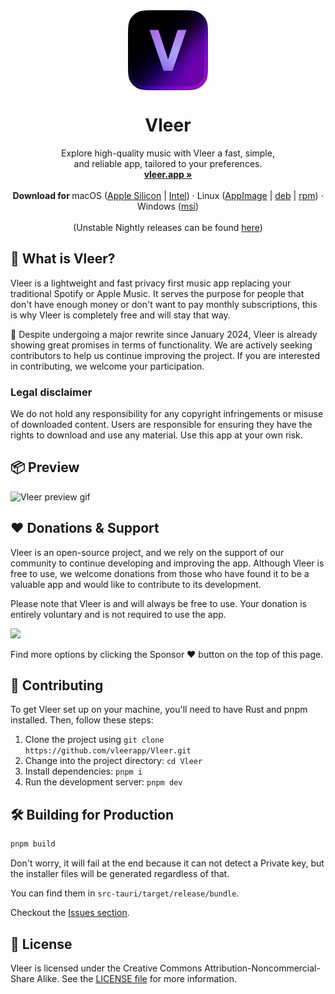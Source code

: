 <div align="center">
   <img align="center" width="128px" src="src-tauri/icons/128x128@2x.png" />
	<h1 align="center"><b>Vleer</b></h1>
	<p align="center">
		Explore high-quality music with Vleer a fast, simple,<br> and reliable app, tailored to your preferences.
    <br />
    <a href="https://vleer.app"><strong>vleer.app »</strong></a>
    <br />
    <br />
    <b>Download for </b>
    macOS (<a href="https://github.com/Vleerapp/Vleer/releases/download/v0.1.0/Vleer-0.1.0.dmg">Apple Silicon</a> |
      <a href="https://github.com/Vleerapp/Vleer/releases/download/v0.1.0/Vleer-0.1.0.dmg">Intel</a>) ·
		Linux (<a href="https://github.com/Vleerapp/Vleer/releases/download/v0.1.0/Vleer-0.1.0.AppImage">AppImage</a> |
       <a href="https://github.com/Vleerapp/Vleer/releases/download/v0.1.0/Vleer-0.1.0.deb">deb</a> |
      <a href="https://github.com/Vleerapp/Vleer/releases/download/v0.1.0/Vleer-0.1.0.rpm">rpm</a>)
      ·
		Windows (<a href="https://github.com/vleerapp/Vleer/releases/download/v0.1.0/Vleer-0.1.0.msi">msi</a>)
    <br />
    <br />
    (Unstable Nightly releases can be found <a href="https://github.com/vleerapp/Vleer/actions/workflows/build.yml">here</a>)
  </p>
</div>

## 📀 What is Vleer?

Vleer is a lightweight and fast privacy first music app replacing your traditional Spotify or Apple Music. It serves the purpose for people that don't have enough money or don't want to pay monthly subscriptions, this is why Vleer is completely free and will stay that way.

🚧 Despite undergoing a major rewrite since January 2024, Vleer is already showing great promises in terms of functionality. We are actively seeking contributors to help us continue improving the project. If you are interested in contributing, we welcome your participation.
### Legal disclaimer
We do not hold any responsibility for any copyright infringements or misuse of downloaded content. Users are responsible for ensuring they have the rights to download and use any material. Use this app at your own risk.

## 📦 Preview

![Vleer preview gif](https://github.com/vleerapp/Vleer/assets/70103896/aa9a0be4-0f3f-4cef-b2c4-b9b21602885b)

## ❤️ Donations & Support

Vleer is an open-source project, and we rely on the support of our community to continue developing and improving the app. Although Vleer is free to use, we welcome donations from those who have found it to be a valuable app and would like to contribute to its development.

Please note that Vleer is and will always be free to use. Your donation is entirely voluntary and is not required to use the app.

<a href="https://ko-fi.com/pandadev_"><img src="https://img.shields.io/badge/Buy_Me_A_Coffee-323842?style=for-the-badge&logo=buy-me-a-coffee&logoColor=white"/></a>

Find more options by clicking the Sponsor ❤️ button on the top of this page.

## 🤝 Contributing

To get Vleer set up on your machine, you'll need to have Rust and pnpm installed. Then, follow these steps:

1. Clone the project using `git clone https://github.com/vleerapp/Vleer.git`
2. Change into the project directory: `cd Vleer`
3. Install dependencies: `pnpm i`
4. Run the development server: `pnpm dev`

## 🛠️ Building for Production

```zsh
pnpm build
```

Don't worry, it will fail at the end because it can not detect a Private key, but the installer files will be generated regardless of that.

You can find them in `src-tauri/target/release/bundle`.

Checkout the [Issues section](https://github.com/vleerapp/Vleer/issues).

## 📝 License

Vleer is licensed under the Creative Commons Attribution-Noncommercial-Share Alike. See the [LICENSE file](./LICENCE) for more information.

